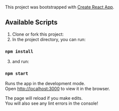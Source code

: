 This project was bootstrapped with [Create React App](https://github.com/facebook/create-react-app).

## Available Scripts


1. Clone or fork this project:
2. In the project directory, you can run:

### `npm install`

3. and run:

### `npm start`

Runs the app in the development mode.<br>
Open [http://localhost:3000](http://localhost:3000) to view it in the browser.

The page will reload if you make edits.<br>
You will also see any lint errors in the console!
